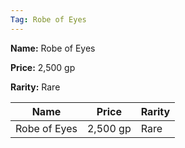 ```yaml
---
Tag: Robe of Eyes
---
```


**Name:** Robe of Eyes

**Price:** 2,500 gp

**Rarity:** Rare

| Name     | Price     | Rarity     |
| -------- | --------- | ---------- |
| Robe of Eyes | 2,500 gp | Rare |
